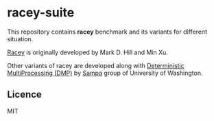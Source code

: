 # racey-suite

This repository contains **racey** benchmark and its variants for different situation.

[Racey](http://pages.cs.wisc.edu/~markhill/racey.html) is originally developed by Mark D. Hill and Min Xu.

Other variants of racey are developed along with [Deterministic MultiProcessing (DMP)](http://sampa.cs.washington.edu/research/dmp.html) by [Sampa](http://sampa.cs.washington.edu/) group of University of Washington.

## Licence

MIT
